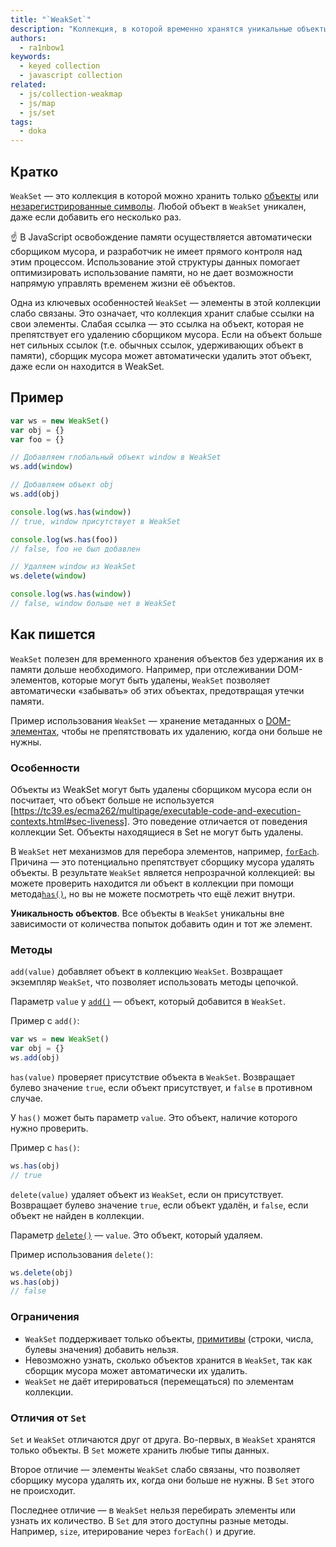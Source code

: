 ```yaml
---
title: "`WeakSet`"
description: "Коллекция, в которой временно хранятся уникальные объекты."
authors:
  - ra1nbow1
keywords:
  - keyed collection
  - javascript collection
related:
  - js/collection-weakmap
  - js/map
  - js/set
tags:
  - doka
---
```


## Кратко

`WeakSet` — это коллекция в которой можно хранить только [объекты](/js/object/) или [незарегистрированные символы](https://developer.mozilla.org/ru/docs/Web/JavaScript/Reference/Global_Objects/Symbol#общие_символы_в_глобальном_реестре_символов).  Любой объект в `WeakSet` уникален, даже если добавить его несколько раз.

☝️ В JavaScript освобождение памяти осуществляется автоматически сборщиком мусора, и разработчик не имеет прямого контроля над этим процессом. Использование этой структуры данных помогает оптимизировать использование памяти, но не дает возможности напрямую управлять временем жизни её объектов.

Одна из ключевых особенностей `WeakSet` — элементы в этой коллекции слабо связаны. Это означает, что коллекция хранит слабые ссылки на свои элементы. Слабая ссылка — это ссылка на объект, которая не препятствует его удалению сборщиком мусора. Если на объект больше нет сильных ссылок (т.е. обычных ссылок, удерживающих объект в памяти), сборщик мусора может автоматически удалить этот объект, даже если он находится в WeakSet.

## Пример

```js
var ws = new WeakSet()
var obj = {}
var foo = {}

// Добавляем глобальный объект window в WeakSet
ws.add(window)

// Добавляем объект obj
ws.add(obj)

console.log(ws.has(window))
// true, window присутствует в WeakSet

console.log(ws.has(foo))
// false, foo не был добавлен

// Удаляем window из WeakSet
ws.delete(window)

console.log(ws.has(window))
// false, window больше нет в WeakSet
```

## Как пишется

`WeakSet` полезен для временного хранения объектов без удержания их в памяти дольше необходимого. Например, при отслеживании DOM-элементов, которые могут быть удалены, `WeakSet` позволяет автоматически «забывать» об этих объектах, предотвращая утечки памяти.

Пример использования `WeakSet` — хранение метаданных о [DOM-элементах](/js/dom/), чтобы не препятствовать их удалению, когда они больше не нужны.

### Особенности

Объекты из WeakSet могут быть удалены сборщиком мусора если он посчитает, что объект больше не используется [https://tc39.es/ecma262/multipage/executable-code-and-execution-contexts.html#sec-liveness].  Это поведение отличается от поведения коллекции Set. Объекты находящиеся в Set не могут быть удалены.

В `WeakSet` нет механизмов для перебора элементов, например, [`forEach`](/js/set-foreach/). Причина — это потенциально препятствует сборщику мусора удалять объекты. В результате `WeakSet` является непрозрачной коллекцией: вы можете проверить находится ли объект в коллекции при помощи метода[`has()`](/js/set-has/), но вы не можете посмотреть что ещё лежит внутри.

**Уникальность объектов**. Все объекты в `WeakSet` уникальны вне зависимости от количества попыток добавить один и тот же элемент.

### Методы

`add(value)` добавляет объект в коллекцию `WeakSet`. Возвращает экземпляр `WeakSet`, что позволяет использовать методы цепочкой.

Параметр `value` у [`add()`](/js/set-add/) — объект, который добавится в `WeakSet`.

Пример с `add()`:

```js
var ws = new WeakSet()
var obj = {}
ws.add(obj)
```

`has(value)` проверяет присутствие объекта в `WeakSet`. Возвращает булево значение `true`, если объект присутствует, и `false` в противном случае.

У `has()` может быть параметр `value`. Это объект, наличие которого нужно проверить.

Пример с `has()`:

```js
ws.has(obj)
// true
```

`delete(value)` удаляет объект из `WeakSet`, если он присутствует. Возвращает булево значение `true`, если объект удалён, и `false`, если объект не найден в коллекции.

Параметр [`delete()`](/js/set-delete/) — `value`. Это объект, который удаляем.

Пример использования `delete()`:

```js
ws.delete(obj)
ws.has(obj)
// false
```

### Ограничения

- `WeakSet` поддерживает только объекты, [примитивы](/js/#primitivnye-tipy-dannyh) (строки, числа, булевы значения) добавить нельзя.
- Невозможно узнать, сколько объектов хранится в `WeakSet`, так как сборщик мусора может автоматически их удалить.
- `WeakSet` не даёт итерироваться (перемещаться) по элементам коллекции.

### Отличия от `Set`

`Set` и `WeakSet` отличаются друг от друга. Во-первых, в `WeakSet` хранятся только объекты. В `Set` можете хранить любые типы данных.

Второе отличие — элементы `WeakSet` слабо связаны, что позволяет сборщику мусора удалять их, когда они больше не нужны. В `Set` этого не происходит.

Последнее отличие — в `WeakSet` нельзя перебирать элементы или узнать их количество. В `Set` для этого доступны разные методы. Например, `size`, итерирование через `forEach()` и другие.
